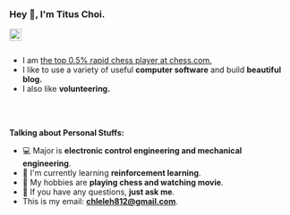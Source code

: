 ### Hey 👋, I'm Titus Choi.

<a href="https://github.com/TitusChoi/">
  <img align="left" alt="Github" width="22px" src="https://cdn.jsdelivr.net/npm/simple-icons@v3/icons/github.svg" />
</a>

<br />
<br />

- I am [the top 0.5% rapid chess player at chess.com.](https://www.chess.com/stats/live/rapid/titus_choi)
- I like to use a variety of useful **computer software** and build  **beautiful blog.**
- I also like **volunteering.** 

<br />
<br />

**Talking about Personal Stuffs:**

- 💻 Major is **electronic control engineering and mechanical engineering**.
- 🌱 I'm currently learning **reinforcement learning**. 
- 🤔 My hobbies are **playing chess and watching movie**.
- 💬 If you have any questions, **just ask me**.
- This is my email: **chleleh812@gmail.com**.
